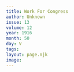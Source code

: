 ```yaml
---
title: Work For Congress
author: Unknown
issue: 13
volume: 12
year: 1916
month: 50
day: V
tags:
layout: page.njk
image:
---
```



